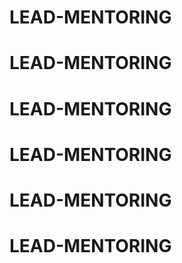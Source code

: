 # LEAD-MENTORING
# LEAD-MENTORING
# LEAD-MENTORING
# LEAD-MENTORING
# LEAD-MENTORING
# LEAD-MENTORING
